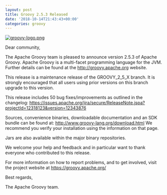 ```yaml
---
layout: post
title: Groovy 2.5.3 Released
date: '2018-10-14T21:43:43+00:00'
categories: groovy
---
```

<a href="http://groovy-lang.org/index.html"><img src="https://blogs.apache.org/groovy/mediaresource/58a149c0-e332-40dd-b450-59ffe0c96b74?t=true" alt="groovy-logo.png"></img></a>

<p>
Dear community,
</p><p>


The Apache Groovy team is pleased to announce version 2.5.3 of Apache Groovy.
Apache Groovy is a multi-facet programming language for the JVM.
Further details can be found at the <a href="http://groovy.apache.org/">http://groovy.apache.org</a> website.
</p><p>

This release is a maintenance release of the GROOVY_2_5_X branch.
It is strongly encouraged that all users using prior
versions on this branch upgrade to this version.
</p><p>

This release includes 50 bug fixes/improvements as outlined in the changelog:
<a href="https://issues.apache.org/jira/secure/ReleaseNote.jspa?projectId=12318123&version=12343876"> https://issues.apache.org/jira/secure/ReleaseNote.jspa?projectId=12318123&version=12343876 </a>
</p><p>

Sources, convenience binaries, downloadable documentation and an SDK
bundle can be found at: <a href="http://www.groovy-lang.org/download.html">http://www.groovy-lang.org/download.html</a>
We recommend you verify your installation using the information on that page.
</p><p>

Jars are also available within the major binary repositories.
</p><p>

We welcome your help and feedback and in particular want
to thank everyone who contributed to this release.
</p><p>

For more information on how to report problems, and to get involved,
visit the project website at <a href="https://groovy.apache.org/">https://groovy.apache.org/</a>
</p><p>

Best regards,
</p><p>

The Apache Groovy team.
</p>
